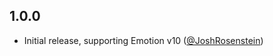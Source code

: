 
## 1.0.0

- Initial release, supporting Emotion v10 ([@JoshRosenstein](https://github.com/JoshRosenstein))
